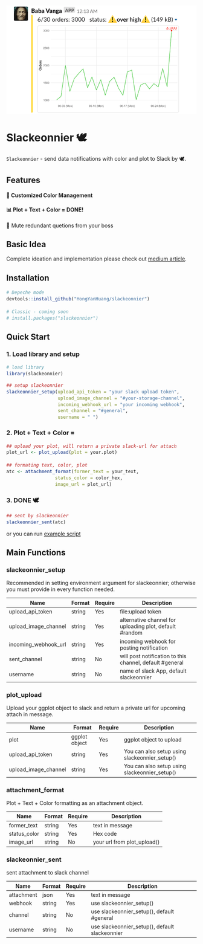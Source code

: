 
![Demo](./data/og_demo.png)  
# Slackeonnier :dove: 
`Slackeonnier` - send data notifications with color and plot to Slack by :dove:.
  
## Features
#### :traffic_light: Customized Color Management
#### :bar_chart: Plot + Text + Color = DONE!

:no_bell: Mute redundant quetions from your boss
  
## Basic Idea

Complete ideation and implementation please check out [medium article](https://medium.com/@henry48124/hands-on-hack-built-your-own-data-notification-with-r-290e156b209c?source=friends_link&sk=a02412cfdd9855e8c3a099f1d549c1a3).

## Installation
```R
# Depeche mode
devtools::install_github("HongYanHuang/slackeonnier")

# Classic - coming soon
# install.packages("slackeonnier")
```

## Quick Start
### 1. Load library and setup
```R
# load library
library(slackeonnier)
```
```R
## setup slackeonnier
slackeonnier_setup(upload_api_token = "your slack upload token",
                   upload_image_channel = "#your-storage-channel",
                   incoming_webhook_url = "your incoming webhook",
                   sent_channel = "#general",
                   username = " ")
```
### 2. Plot + Text + Color = 
```R
## upload your plot, will return a private slack-url for attach
plot_url <- plot_upload(plot = your.plot)

## formating text, color, plot
atc <- attachment_format(former_text = your_text,
                  status_color = color_hex,
                  image_url = plot_url)
```
### 3. DONE :dove: 
```R
## sent by slackeonnier
slackeonnier_sent(atc)
```

or you can run [example script](./quick_start.R)

## Main Functions
### slackeonnier_setup
Recommended in setting environment argument for slackeonnier; otherwise you must provide in every function needed.  

| Name | Format | Require | Description |  
| --- | --- | --- | --- |
| upload_api_token | string | Yes | file:upload token |  
| upload_image_channel | string | Yes | alternative channel for uploading plot, default #random |  
| incoming_webhook_url| string | Yes | incoming webhook for posting notification|  
| sent_channel| string | No | will post notification to this channel, default #general|  
| username| string | No | name of slack App, default slackeonnier |  
  
### plot_upload
Upload your ggplot object to slack and return a private url for upcoming attach in message.  
  
| Name | Format | Require | Description |  
| --- | --- | --- | --- |  
| plot | ggplot object | Yes | ggplot object to upload |  
| upload_api_token | string | Yes | You can also setup using slackeonnier_setup() |  
| upload_image_channel | string | Yes | You can also setup using slackeonnier_setup() |  

### attachment_format
Plot + Text + Color formatting as an attachment object.  

| Name | Format | Require | Description |  
| --- | --- | --- | --- |  
| former_text | string | Yes | text in message |  
| status_color | string | Yes | Hex code |  
| image_url | string | No | your url from plot_upload() |  

### slackeonnier_sent
sent attachment to slack channel
  
| Name | Format | Require | Description |  
| --- | --- | --- | --- |  
| attachment | json | Yes | text in message |  
| webhook | string | Yes | use slackeonnier_setup() |  
| channel | string | No | use slackeonnier_setup(), default #general |  
| username | string | No |  use slackeonnier_setup(), default slackeonnier |  
